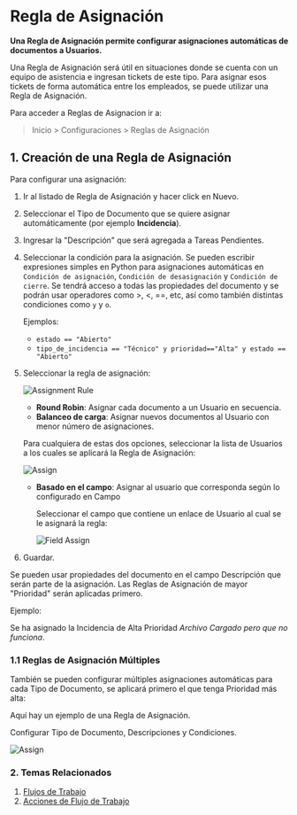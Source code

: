 <!-- add-breadcrumbs -->

# Regla de Asignación

**Una Regla de Asignación permite configurar asignaciones automáticas de documentos a Usuarios.**

Una Regla de Asignación será útil en situaciones donde se cuenta con un equipo de asistencia e ingresan tickets de este tipo. Para asignar esos tickets de forma automática entre los empleados, se puede utilizar una Regla de Asignación.

Para acceder a Reglas de Asignacion ir a:
> Inicio > Configuraciones > Reglas de Asignación

## 1. Creación de una Regla de Asignación
Para configurar una asignación:

1. Ir al listado de Regla de Asignación y hacer click en Nuevo.
1. Seleccionar el Tipo de Documento que se quiere asignar automáticamente (por ejemplo **Incidencia**).
1. Ingresar la "Descripción" que será agregada a Tareas Pendientes.
1. Seleccionar la condición para la asignación.
    Se pueden escribir expresiones simples en Python para asignaciones automáticas en `Condición de asignación`, `Condición de desasignación` y `Condición de cierre`. Se tendrá acceso a todas las propiedades del documento y se podrán usar operadores como >, <, ==, etc, así como también distintas condiciones como `y` y `o`.

    Ejemplos:

    - `estado == "Abierto"`
    - `tipo_de_incidencia == "Técnico" y prioridad=="Alta" y estado == "Abierto"`

1. Seleccionar la regla de asignación:
    
    ![Assignment Rule](/docs/assets/img/automation/assignment-rule-select.png)

    * **Round Robin**: Asignar cada documento a un Usuario en secuencia. 
    * **Balanceo de carga**: Asignar nuevos documentos al Usuario con menor número de asignaciones.
    
    Para cualquiera de estas dos opciones, seleccionar la lista de Usuarios a los cuales se aplicará la Regla de Asignación:
    
    <img class="screenshot" alt="Assign" src="{{docs_base_url}}/assets/img/automation/auto-assign-2.png">

    * **Basado en el campo**: Asignar al usuario que corresponda según lo configurado en Campo
    
        Seleccionar el campo que contiene un enlace de Usuario al cual se le asignará la regla:
        
        <img class="screenshot" alt="Field Assign" src="{{docs_base_url}}/assets/img/automation/field-auto-assign.png">

1. Guardar.

Se pueden usar propiedades del documento en el campo Descripción que serán parte de la asignación. Las Reglas de Asignación de mayor "Prioridad" serán aplicadas primero.

Ejemplo:

Se ha asignado la Incidencia de Alta Prioridad *Archivo Cargado pero que no funciona*.

### 1.1 Reglas de Asignación Múltiples

También se pueden configurar múltiples asignaciones automáticas para cada Tipo de Documento, se aplicará primero el que tenga Prioridad más alta:

Aquí hay un ejemplo de una Regla de Asignación.

Configurar Tipo de Documento, Descripciones y Condiciones.

<img class="screenshot" alt="Assign" src="{{docs_base_url}}/assets/img/automation/auto-assign-1.png">

### 2. Temas Relacionados
1. [Flujos de Trabajo](/docs/user/manual/es/setting-up/workflows)
1. [Acciones de Flujo de Trabajo](/docs/user/manual/es/setting-up/workflow-actions)
